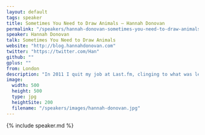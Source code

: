 ```yaml
---
layout: default
tags: speaker
title: Sometimes You Need to Draw Animals – Hannah Donovan
permalink: "/speakers/hannah-donovan-sometimes-you-need-to-draw-animals.html"
speaker: Hannah Donovan
talk: Sometimes You Need to Draw Animals
website: "http://blog.hannahdonovan.com"
twitter: "https://twitter.com/Han"
github: ""
gplus: ""
from: London
description: "In 2011 I quit my job at Last.fm, clinging to what was left of my ability to make things -- which, at the time, wasn't a hell of a lot. Since then, I've spent the majority of my personal time working on this as a design problem. Not just fixing what was broken, but redesigning the architecture to prevent it from happening again.\n\nAs makers, burnout is something we all face. It might be big, it might small. Mine was pretty big. This is the story I'm going to tell you."
image: 
  width: 500
  height: 500
  type: jpg
  heightSite: 200
  filename: "/speakers/images/hannah-donovan.jpg"
---
```


{% include speaker.md %}
